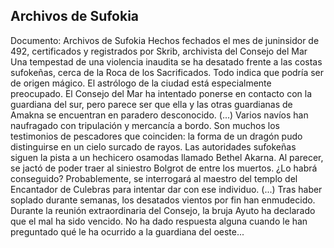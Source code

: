 ## Archivos de Sufokia
Documento: Archivos de Sufokia
Hechos fechados el mes de juninsidor de 492, certificados y registrados por Skrib, archivista del Consejo del Mar
Una tempestad de una violencia inaudita se ha desatado frente a las costas sufokeñas, cerca de la Roca de los Sacrificados. Todo indica que podría ser de origen mágico. El astrólogo de la ciudad está especialmente preocupado. El Consejo del Mar ha intentado ponerse en contacto con la guardiana del sur, pero parece ser que ella y las otras guardianas de Amakna se encuentran en paradero desconocido.
(...)
Varios navíos han naufragado con tripulación y mercancía a bordo. Son muchos los testimonios de pescadores que coinciden: la forma de un dragón pudo distinguirse en un cielo surcado de rayos. Las autoridades sufokeñas siguen la pista a un hechicero osamodas llamado Bethel Akarna. Al parecer, se jactó de poder traer al siniestro Bolgrot de entre los muertos. ¿Lo habrá conseguido? Probablemente, se interrogará al maestro del templo del Encantador de Culebras para intentar dar con ese individuo.
(...)
Tras haber soplado durante semanas, los desatados vientos por fin han enmudecido. Durante la reunión extraordinaria del Consejo, la bruja Ayuto ha declarado que el mal ha sido vencido. No ha dado respuesta alguna cuando le han preguntado qué le ha ocurrido a la guardiana del oeste...
